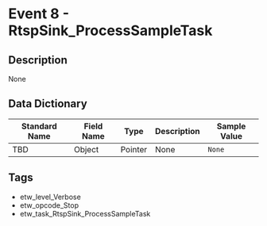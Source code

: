 # Event 8 - RtspSink_ProcessSampleTask

## Description
None

## Data Dictionary
|Standard Name|Field Name|Type|Description|Sample Value|
|---|---|---|---|---|
|TBD|Object|Pointer|None|`None`|

## Tags
* etw_level_Verbose
* etw_opcode_Stop
* etw_task_RtspSink_ProcessSampleTask